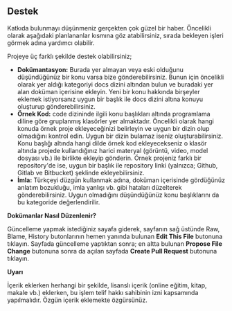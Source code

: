## Destek

Katkıda bulunmayı düşünmeniz gerçekten çok güzel bir haber. Öncelikli olarak aşağıdaki planlananlar kısmına göz atabilirsiniz, sırada bekleyen işleri görmek adına yardımcı olabilir. 

Projeye  üç farklı şekilde destek olabilirsiniz;

* **Dokümantasyon:** Burada yer almayan veya eski olduğunu düşündüğünüz bir konu varsa bize gönderebilirsiniz. Bunun için öncelikli olarak yer aldığı kategoriyi docs dizini altından bulun ve buradaki yer alan doküman içerisine ekleyin. Yeni bir konu hakkında birşeyler eklemek istiyorsanız uygun bir başlık ile docs dizini altına konuyu oluşturup gönderebilirsiniz.
* **Örnek Kod:** code dizininde ilgili konu başlıkları altında programlama diline göre gruplanmış klasörler yer almaktadır. Öncelikli olarak hangi konuda örnek proje ekleyeceğinizi belirleyin ve uygun bir dizin olup olmadığını kontrol edin. Uygun bir dizin bulamaz iseniz oluşturabilirsiniz. Konu başlığı altında hangi dilde örnek kod ekleyecekseniz o klasör altında projede kullandığınız harici materyal (görüntü, video, model dosyası vb.) ile birlikte ekleyip gönderin. Örnek projeniz farklı bir repository'de ise, uygun bir başlık ile repository linki (yalnızca; Github, Gitlab ve Bitbucket) şeklinde ekleyebilirsiniz.
* **İmla:** Türkçeyi düzgün kullanmak adına, doküman içerisinde gördüğünüz anlatım bozukluğu, imla yanlışı vb. gibi hataları düzelterek gönderebilirsiniz. Uygun olmadığını düşündüğünüz konu başlıklarını da bu kategoride değerlendirilir.

**Dokümanlar Nasıl Düzenlenir?**

Güncelleme yapmak istediğiniz sayafa giderek, sayfanın sağ üstünde Raw, Blame, History butonlarının hemen yanında bulunan **Edit This File** butonuna tıklayın. Sayfada güncelleme yaptıktan sonra; en altta bulunan **Propose File Change** butonuna sonra da açılan sayfada **Create Pull Request** butonuna tıklayın. 

**Uyarı**

İçerik eklerken herhangi bir şekilde, lisanslı içerik (online eğitim, kitap, makale vb.) eklerken, bu işlem telif hakkı sahibinin izni kapsamında yapılmalıdır. Özgün içerik eklemekte özgürsünüz.
